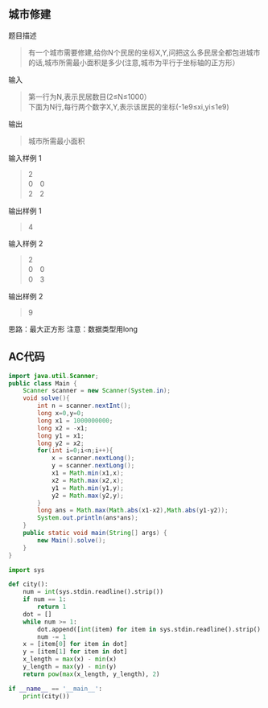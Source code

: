 ## 城市修建

题目描述
> 有一个城市需要修建,给你N个民居的坐标X,Y,问把这么多民居全都包进城市的话,城市所需最小面积是多少(注意,城市为平行于坐标轴的正方形）

输入
> 第一行为N,表示民居数目(2≤N≤1000）  
> 下面为N行,每行两个数字X,Y,表示该居民的坐标(-1e9≤xi,yi≤1e9)

输出
> 城市所需最小面积

输入样例 1 
> 2  
0　0  
2　2

输出样例 1
> 4

输入样例 2 
> 2  
0　0  
0　3

输出样例 2
> 9

思路：最大正方形
注意：数据类型用long

## AC代码

```java
import java.util.Scanner;
public class Main {
    Scanner scanner = new Scanner(System.in);
    void solve(){
        int n = scanner.nextInt();
        long x=0,y=0;
        long x1 = 1000000000;
        long x2 = -x1;
        long y1 = x1;
        long y2 = x2;
        for(int i=0;i<n;i++){
            x = scanner.nextLong();
            y = scanner.nextLong();
            x1 = Math.min(x1,x);
            x2 = Math.max(x2,x);
            y1 = Math.min(y1,y);
            y2 = Math.max(y2,y);
        }
        long ans = Math.max(Math.abs(x1-x2),Math.abs(y1-y2));
        System.out.println(ans*ans);
    }
    public static void main(String[] args) {
        new Main().solve();
    }
}
```

```python
import sys

def city():
    num = int(sys.stdin.readline().strip())
    if num == 1:
        return 1
    dot = []
    while num >= 1:
        dot.append([int(item) for item in sys.stdin.readline().strip().split()])
        num -= 1
    x = [item[0] for item in dot]
    y = [item[1] for item in dot]
    x_length = max(x) - min(x)
    y_length = max(y) - min(y)
    return pow(max(x_length, y_length), 2)

if __name__ == '__main__':
    print(city())
```
